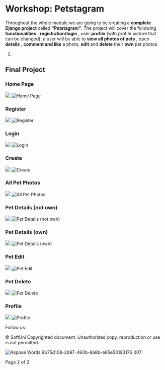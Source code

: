 # Workshop: Petstagram

Throughout the whole module we are going to be creating a **complete Django project** called **&quot;Petstagram&quot;**. The project will cover the following **functionalities** : **registration/login** , user **profile** (with profile picture that can be changed); a user will be able to **view all photos of pets** , open **details** , **comment and like** a photo, **edit** and **delete** their **own** pet photos.

1.
## Final Project

### Home Page

![](RackMultipart20210731-4-1f6h91n_html_d13c91bc4641f4c0.png)
![Home Page](https://user-images.githubusercontent.com/66780885/127747909-b622e847-0300-4fa7-8647-3c9e5630b265.png)

### Register

![](RackMultipart20210731-4-1f6h91n_html_7fa8c10b35e8e473.png)
![Register](https://user-images.githubusercontent.com/66780885/127747988-60755d95-3215-4148-a7db-5b34d0164679.png)

### Login

![](RackMultipart20210731-4-1f6h91n_html_31737c80c4341c2c.png)
![Login](https://user-images.githubusercontent.com/66780885/127748000-f1a9980d-03ce-41bf-9e92-a14e21b7a4bb.png)

### Create

![](RackMultipart20210731-4-1f6h91n_html_fe4ed12df500c2b3.png)
![Create](https://user-images.githubusercontent.com/66780885/127748004-4463cde4-6c9f-4ea5-bd91-3d80698ad3f2.png)

### All Pet Photos

![](RackMultipart20210731-4-1f6h91n_html_1020b3a5426b3293.png)
![All Pet Photos](https://user-images.githubusercontent.com/66780885/127748012-e054c699-acf4-494d-a16c-63216e38ccf9.png)

### Pet Details (not own)

![](RackMultipart20210731-4-1f6h91n_html_203981a792e2b5ba.png)
![Pet Details (not own)](https://user-images.githubusercontent.com/66780885/127748034-f8086c27-a77d-49ab-94a5-77d2afb6d634.png)

### Pet Details (own)

![](RackMultipart20210731-4-1f6h91n_html_50b77b2bfdf6cae.png)
![Pet Details (own)](https://user-images.githubusercontent.com/66780885/127748019-46459635-311f-4213-9b1d-d804b10c15bb.png)

### Pet Edit

![](RackMultipart20210731-4-1f6h91n_html_4e117a6be9a45360.png)
![Pet Edit](https://user-images.githubusercontent.com/66780885/127748043-1e0ee401-9c32-4697-a112-ad629ac6e84d.png)

### Pet Delete

![](RackMultipart20210731-4-1f6h91n_html_c2c88bfd0ed4093e.png)
![Pet Delete](https://user-images.githubusercontent.com/66780885/127748052-e94ed42b-dc89-4b6a-8969-c1728f606864.png)

### Profile

![](RackMultipart20210731-4-1f6h91n_html_35e6b544b6c82ad1.png)
![Profile](https://user-images.githubusercontent.com/66780885/127748056-8a9149bd-2481-4171-8b3d-0b4eea949024.png)


Follow us:

© SoftUni Copyrighted document. Unauthorized copy, reproduction or use is not permitted.

![Aspose Words 9b75d108-2b97-460b-8a8b-a95e50193176 007](https://user-images.githubusercontent.com/66780885/127973631-3664e887-8f38-492e-80f4-cfac6e022563.png)

Page 2 of 2
